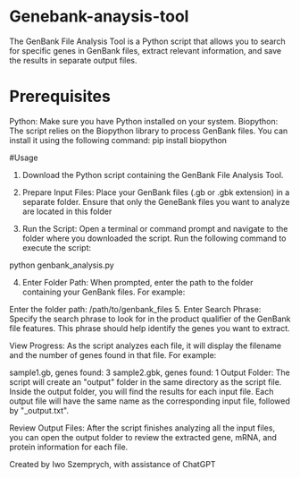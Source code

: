 # Genebank-anaysis-tool
The GenBank File Analysis Tool is a Python script that allows you to search for specific genes in GenBank files, extract relevant information, and save the results in separate output files.

# Prerequisites
Python: Make sure you have Python installed on your system.
Biopython: The script relies on the Biopython library to process GenBank files. You can install it using the following command:
pip install biopython

#Usage
1. Download the Python script containing the GenBank File Analysis Tool.

2. Prepare Input Files: Place your GenBank files (.gb or .gbk extension) in a separate folder. Ensure that only the GeneBank files you want to analyze are located in this folder

3. Run the Script: Open a terminal or command prompt and navigate to the folder where you downloaded the script. Run the following command to execute the script:

python genbank_analysis.py

4. Enter Folder Path: When prompted, enter the path to the folder containing your GenBank files. For example:

Enter the folder path: /path/to/genbank_files
5. Enter Search Phrase: Specify the search phrase to look for in the product qualifier of the GenBank file features. This phrase should help identify the genes you want to extract. 

View Progress: As the script analyzes each file, it will display the filename and the number of genes found in that file. For example:

sample1.gb, genes found: 3
sample2.gbk, genes found: 1
Output Folder: The script will create an "output" folder in the same directory as the script file. Inside the output folder, you will find the results for each input file. Each output file will have the same name as the corresponding input file, followed by "_output.txt".

Review Output Files: After the script finishes analyzing all the input files, you can open the output folder to review the extracted gene, mRNA, and protein information for each file.

Created by Iwo Szemprych, with assistance of ChatGPT
